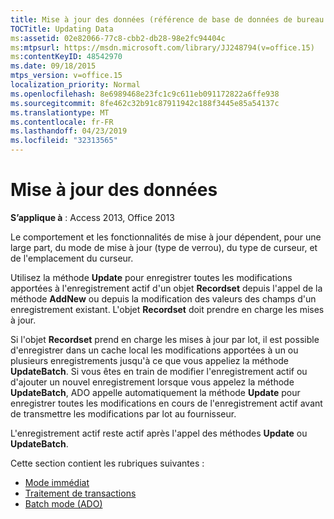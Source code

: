 ```yaml
---
title: Mise à jour des données (référence de base de données de bureau Access)
TOCTitle: Updating Data
ms:assetid: 02e82066-77c8-cbb2-db28-98e2fc94404c
ms:mtpsurl: https://msdn.microsoft.com/library/JJ248794(v=office.15)
ms:contentKeyID: 48542970
ms.date: 09/18/2015
mtps_version: v=office.15
localization_priority: Normal
ms.openlocfilehash: 8e6989468e23fc1c9c611eb091172822a6ffe938
ms.sourcegitcommit: 8fe462c32b91c87911942c188f3445e85a54137c
ms.translationtype: MT
ms.contentlocale: fr-FR
ms.lasthandoff: 04/23/2019
ms.locfileid: "32313565"
---
```

# <a name="updating-data"></a>Mise à jour des données


**S’applique à** : Access 2013, Office 2013

Le comportement et les fonctionnalités de mise à jour dépendent, pour une large part, du mode de mise à jour (type de verrou), du type de curseur, et de l'emplacement du curseur.

Utilisez la méthode **Update** pour enregistrer toutes les modifications apportées à l'enregistrement actif d'un objet **Recordset** depuis l'appel de la méthode **AddNew** ou depuis la modification des valeurs des champs d'un enregistrement existant. L'objet **Recordset** doit prendre en charge les mises à jour.

Si l'objet **Recordset** prend en charge les mises à jour par lot, il est possible d'enregistrer dans un cache local les modifications apportées à un ou plusieurs enregistrements jusqu'à ce que vous appeliez la méthode **UpdateBatch**. Si vous êtes en train de modifier l'enregistrement actif ou d'ajouter un nouvel enregistrement lorsque vous appelez la méthode **UpdateBatch**, ADO appelle automatiquement la méthode **Update** pour enregistrer toutes les modifications en cours de l'enregistrement actif avant de transmettre les modifications par lot au fournisseur.

L'enregistrement actif reste actif après l'appel des méthodes **Update** ou **UpdateBatch**.

Cette section contient les rubriques suivantes :

- [Mode immédiat](immediate-mode.md)
- [Traitement de transactions](transaction-processing.md)
- [Batch mode (ADO)](batch-mode.md)

